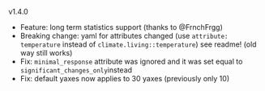 v1.4.0

- Feature: long term statistics support (thanks to @FrnchFrgg)
- Breaking change: yaml for attributes changed (use `attribute: temperature` instead of `climate.living::temperature`) see readme! (old way still works)
- Fix: `minimal_response` attribute was ignored and it was set equal to `significant_changes_only`instead
- Fix: default yaxes now applies to 30 yaxes (previously only 10)
